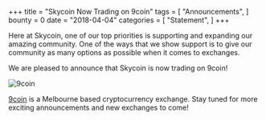 +++
title = "Skycoin Now Trading on 9coin"
tags = [ "Announcements", ]
bounty = 0
date = "2018-04-04"
categories = [ "Statement", ]
+++

Here at Skycoin, one of our top priorities is supporting and expanding our amazing community. 
One of the ways that we show support is to give our community as many options as possible when it comes to exchanges.

We are pleased to announce that Skycoin is now trading on 9coin!

![9coin](https://raw.githubusercontent.com/skycoin/blog/master/content/img/9coin-listing.gif)

[9coin](https://www.9coin.com/coin/60.html) is a Melbourne based cryptocurrency exchange.
Stay tuned for more exciting announcements and new exchanges to come!
